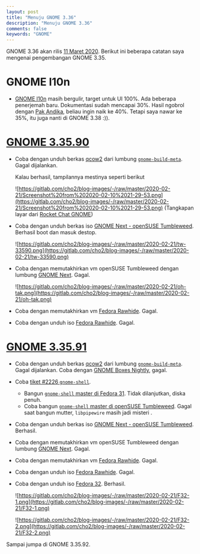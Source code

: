 ```yaml
---
layout: post
title: "Menuju GNOME 3.36"
description: "Menuju GNOME 3.36"
comments: false
keywords: "GNOME"
---
```


GNOME 3.36 akan rilis [11 Maret 2020](https://wiki.gnome.org/ThreePointThirtyfive). Berikut ini beberapa catatan saya mengenai pengembangan GNOME 3.35.

# GNOME l10n

* [GNOME l10n](https://l10n.gnome.org/languages/id/gnome-3-36/ui/) masih bergulir, target untuk UI 100%. Ada beberapa penerjemah baru. Dokumentasi sudah mencapai 30%. Hasil ngobrol dengan [Pak Andika](https://l10n.gnome.org/users/andika/), beliau ingin naik ke 40%. Tetapi saya nawar ke 35%, itu juga nanti di GNOME 3.38 :)).


# [GNOME 3.35.90](https://mail.gnome.org/archives/desktop-devel-list/2020-February/msg00000.html)

* Coba dengan unduh berkas [qcow2](https://gitlab.gnome.org/GNOME/gnome-build-meta/-/jobs/583996/artifacts/browse/image/) dari lumbung [`gnome-build-meta`](https://gitlab.gnome.org/GNOME/gnome-build-meta/). Gagal dijalankan.

   Kalau berhasil, tampilannya mestinya seperti berikut

   ![https://gitlab.com/cho2/blog-images/-/raw/master/2020-02-21/Screenshot%20from%202020-02-10%2021-29-53.png](https://gitlab.com/cho2/blog-images/-/raw/master/2020-02-21/Screenshot%20from%202020-02-10%2021-29-53.png)
   (Tangkapan layar dari [Rocket Chat GNOME](https://chat.gnome.org/))

* Coba dengan unduh berkas iso [GNOME Next - openSUSE Tumbleweed](https://download.opensuse.org/repositories/GNOME:/Medias/images/iso/?P=GNOME_Next*). Berhasil boot dan masuk destop.

   ![https://gitlab.com/cho2/blog-images/-/raw/master/2020-02-21/tw-33590.png](https://gitlab.com/cho2/blog-images/-/raw/master/2020-02-21/tw-33590.png)

* Coba dengan memutakhirkan vm openSUSE Tumbleweed dengan lumbung [GNOME Next](http://download.opensuse.org/repositories/GNOME:/Next/openSUSE_Factory/). Gagal.

   ![https://gitlab.com/cho2/blog-images/-/raw/master/2020-02-21/oh-tak.png](https://gitlab.com/cho2/blog-images/-/raw/master/2020-02-21/oh-tak.png)

* Coba dengan memutakhirkan vm [Fedora Rawhide](https://fedoraproject.org/wiki/Releases/Rawhide). Gagal.

* Coba dengan unduh iso [Fedora Rawhide](https://dl.fedoraproject.org/pub/fedora/linux/development/rawhide/Workstation/x86_64/iso/). Gagal.

# [GNOME 3.35.91](https://mail.gnome.org/archives/desktop-devel-list/2020-February/msg00054.html)

* Coba dengan unduh berkas [qcow2](https://gitlab.gnome.org/GNOME/gnome-build-meta/-/jobs/598561/artifacts/file/image/disk.qcow2) dari lumbung [`gnome-build-meta`](https://gitlab.gnome.org/GNOME/gnome-build-meta/). Gagal dijalankan. Coba dengan [GNOME Boxes Nightly](https://feborg.es/gnome-nightly-vm-images-with-gnome-boxes/), gagal.


* Coba [tiket #2226 `gnome-shell`](https://gitlab.gnome.org/GNOME/gnome-shell/issues/2226).

   * Bangun [`gnome-shell` master di Fedora 31](https://gitlab.gnome.org/snippets/1017). Tidak dilanjutkan, diska penuh.
   * Coba bangun [`gnome-shell` master di openSUSE Tumbleweed](https://gist.github.com/cho2/5c42dd7c4015ae6618d351418485c9a9). Gagal saat bangun mutter, `libpipewire` masih jadi misteri .

* Coba dengan unduh berkas iso [GNOME Next - openSUSE Tumbleweed](https://download.opensuse.org/repositories/GNOME:/Medias/images/iso/?P=GNOME_Next*). Berhasil.

* Coba dengan memutakhirkan vm openSUSE Tumbleweed dengan lumbung [GNOME Next](http://download.opensuse.org/repositories/GNOME:/Next/openSUSE_Factory/). Gagal.

* Coba dengan memutakhirkan vm [Fedora Rawhide](https://fedoraproject.org/wiki/Releases/Rawhide). Gagal.

* Coba dengan unduh iso [Fedora Rawhide](https://dl.fedoraproject.org/pub/fedora/linux/development/rawhide/Workstation/x86_64/iso/). Gagal.

* Coba dengan unduh iso [Fedora 32](https://dl.fedoraproject.org/pub/fedora/linux/development/32/Workstation/x86_64/iso/). Berhasil.

   ![https://gitlab.com/cho2/blog-images/-/raw/master/2020-02-21/F32-1.png](https://gitlab.com/cho2/blog-images/-/raw/master/2020-02-21/F32-1.png)

   ![https://gitlab.com/cho2/blog-images/-/raw/master/2020-02-21/F32-2.png](https://gitlab.com/cho2/blog-images/-/raw/master/2020-02-21/F32-2.png)

Sampai jumpa di GNOME 3.35.92.